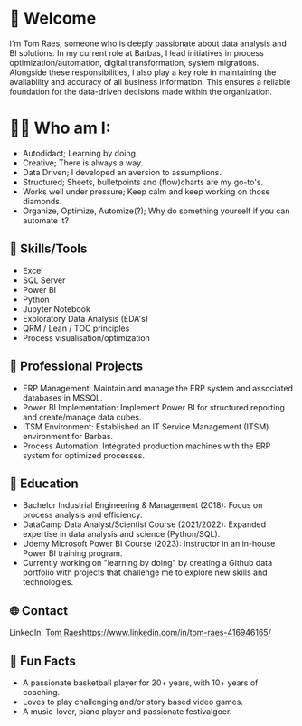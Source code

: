 # 👋 Welcome
I'm Tom Raes, someone who is deeply passionate about data analysis and BI solutions. In my current role at Barbas, I lead initiatives in process optimization/automation, digital transformation, system migrations. Alongside these responsibilities, I also play a key role in maintaining the availability and accuracy of all business information. This ensures a reliable foundation for the data-driven decisions made within the organization.

#  🙋‍♂️ Who am I:
- Autodidact; Learning by doing.
- Creative; There is always a way.
- Data Driven; I developed an aversion to assumptions.
- Structured; Sheets, bulletpoints and (flow)charts are my go-to's.
- Works well under pressure; Keep calm and keep working on those diamonds.
- Organize, Optimize, Automize(?); Why do something yourself if you can automate it?

## 🔧 Skills/Tools
- Excel
- SQL Server
- Power BI
- Python
- Jupyter Notebook
- Exploratory Data Analysis (EDA's)
- QRM / Lean / TOC principles
- Process visualisation/optimization

## 💼 Professional Projects
- ERP Management: Maintain and manage the ERP system and associated databases in MSSQL.
- Power BI Implementation: Implement Power BI for structured reporting and create/manage data cubes.
- ITSM Environment: Established an IT Service Management (ITSM) environment for Barbas.
- Process Automation: Integrated production machines with the ERP system for optimized processes.

## 🌱 Education
- Bachelor Industrial Engineering & Management (2018): Focus on process analysis and efficiency.
- DataCamp Data Analyst/Scientist Course (2021/2022): Expanded expertise in data analysis and science (Python/SQL).
- Udemy Microsoft Power BI Course (2023): Instructor in an in-house Power BI training program.
- Currently working on "learning by doing" by creating a Github data portfolio with projects that challenge me to explore new skills and technologies.

## 🌐 Contact
LinkedIn: [Tom Raes](https://www.linkedin.com/in/tom-raes-416946165/)https://www.linkedin.com/in/tom-raes-416946165/

## 🏀 Fun Facts
 - A passionate basketball player for 20+ years, with 10+ years of coaching.
 - Loves to play challenging and/or story based video games.
 - A music-lover, piano player and passionate festivalgoer.
 
